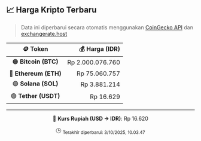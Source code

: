 

<!-- HARGA_KRIPTO -->
## 📈 Harga Kripto Terbaru

> Data ini diperbarui secara otomatis menggunakan [CoinGecko API](https://www.coingecko.com/) dan [exchangerate.host](https://exchangerate.host/)

<div align="center">

| 🪙 Token | 💰 Harga (IDR) |
|:------:|---------------:|
| 🟠 **Bitcoin (BTC)**   | Rp 2.000.076.760 |
| 🔵 **Ethereum (ETH)**  | Rp 75.060.757 |
| 🟣 **Solana (SOL)**    | Rp 3.881.214 |
| 🟢 **Tether (USDT)**   | Rp 16.629 |

---

💱 **Kurs Rupiah (USD → IDR)**: Rp 16.620

🕒 <sub>Terakhir diperbarui: 3/10/2025, 10.03.47</sub>

</div>
<!-- /HARGA_KRIPTO -->